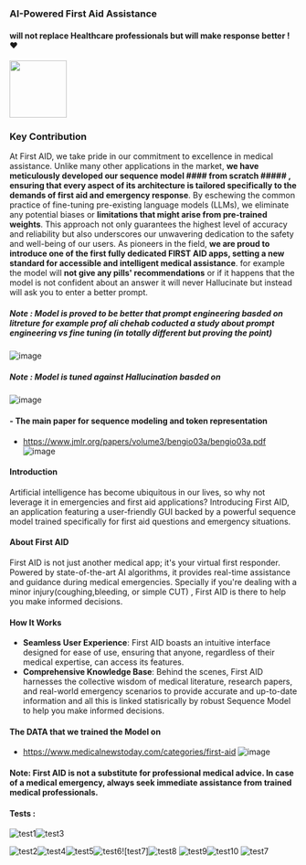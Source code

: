 ### AI-Powered First Aid Assistance         
#### will not replace  Healthcare professionals but will make response better ! :heart:

<img src="https://github.com/zbeeb1/Firs_AId-1.0-sequence-to-sequence-/assets/134772110/805dd34e-f7c1-4f39-bf91-ade0d906398e" width="100">

### Key Contribution  
At First AID, we take pride in our commitment to excellence in medical assistance. Unlike many other applications in the market, **we have meticulously developed our sequence model #### from scratch ##### , ensuring that every aspect of its architecture is tailored specifically to the demands of first aid and emergency response**. By eschewing the common practice of fine-tuning pre-existing language models (LLMs), we eliminate any potential biases or **limitations that might arise from pre-trained weights**. This approach not only guarantees the highest level of accuracy and reliability but also underscores our unwavering dedication to the safety and well-being of our users. As pioneers in the field, **we are proud to introduce one of the first fully dedicated FIRST AID apps, setting a new standard for accessible and intelligent medical assistance**.     for example the model will **not give any pills' recommendations** or if it happens that the model is not confident about an answer it will never Hallucinate but instead will ask you to enter a better prompt.
##### Note : Model is proved to be better that prompt engineering basded on litreture for example prof ali chehab coducted a study about prompt engineering vs fine tuning (in totally different but proving the point)

![image](https://github.com/zbeeb1/Firs_AId-1.0/assets/134772110/b4541e96-a4b5-48b8-b10f-197b686079aa)


##### Note : Model is tuned against Hallucination basded on 
![image](https://github.com/zbeeb1/First_AId-1.0-sequence-to-sequence-/assets/134772110/17428b43-9816-4ca2-ba6c-336e2aab7e01)


#### - **The main paper for sequence modeling and token representation**
- https://www.jmlr.org/papers/volume3/bengio03a/bengio03a.pdf
![image](https://github.com/zbeeb1/Firs_AId-1.0-sequence-to-sequence-/assets/134772110/c5279ec1-5d92-4568-a567-3cc99909058d)
#### Introduction

Artificial intelligence has become ubiquitous in our lives, so why not leverage it in emergencies and first aid applications? Introducing First AID, an application featuring a user-friendly GUI backed by a powerful sequence model trained specifically for first aid questions and emergency situations.

#### About First AID

First AID is not just another medical app; it's your virtual first responder. Powered by state-of-the-art AI algorithms, it provides real-time assistance and guidance during medical emergencies. Specially if  you're dealing with a minor injury(coughing,bleeding, or simple CUT) , First AID is there to help you make informed decisions.

#### How It Works

- **Seamless User Experience**: First AID boasts an intuitive interface designed for ease of use, ensuring that anyone, regardless of their medical expertise, can access its features.
- **Comprehensive Knowledge Base**: Behind the scenes, First AID harnesses the collective wisdom of medical literature, research papers, and real-world emergency scenarios to provide accurate and up-to-date information and all this is linked statisrically by robust Sequence Model to help you make informed decisions.
#### The DATA that we trained the Model on 
- https://www.medicalnewstoday.com/categories/first-aid
![image](https://github.com/zbeeb1/Firs_AId-1.0/assets/134772110/c26075db-731f-40cb-9df3-37b99e6aa961)
#### Note: First AID is not a substitute for professional medical advice. In case of a medical emergency, always seek immediate assistance from trained medical professionals.  
#### Tests :  
![test1](https://github.com/zbeeb1/First_AId-1.0-sequence-to-sequence-/assets/134772110/1cb15b13-d810-4e08-9e82-bddb707a75b1)![test3](https://github.com/zbeeb1/First_AId-1.0-sequence-to-sequence-/assets/134772110/29fb0934-5c4b-4a27-a5e9-2d524173a00f)

![test2](https://github.com/zbeeb1/First_AId-1.0-sequence-to-sequence-/assets/134772110/bc2fb911-b3d6-4e84-bc4b-a7fe6ab74033)![test4](https://github.com/zbeeb1/First_AId-1.0-sequence-to-sequence-/assets/134772110/e303aca7-3693-423c-9d4f-ba0823447c46)![test5](https://github.com/zbeeb1/First_AId-1.0-sequence-to-sequence-/assets/134772110/646cbb66-b76b-45fc-88dd-d2bf31f3e2a9)![test6](https://github.com/zbeeb1/First_AId-1.0-sequence-to-sequence-/assets/134772110/c16f1cac-31df-4b56-b071-d846c2f325ec)![test7]![test8](https://github.com/zbeeb1/First_AId-1.0-sequence-to-sequence-/assets/134772110/a09e5304-606d-4912-8fd9-0c55099eec1f) 
![test9](https://github.com/zbeeb1/First_AId-1.0-sequence-to-sequence-/assets/134772110/359a6be6-e84f-4be2-ab65-2666f89bd69a)![test10](https://github.com/zbeeb1/First_AId-1.0-sequence-to-sequence-/assets/134772110/a83cc357-bc17-4e70-b714-a6fdd9baf5f6)
![test7](https://github.com/zbeeb1/First_AId-1.0-sequence-to-sequence-/assets/134772110/bd12776a-7d44-480e-828d-81e69addb94f)










